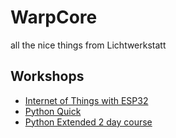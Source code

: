 # WarpCore
all the nice things from Lichtwerkstatt

## Workshops
- [Internet of Things with ESP32](/workshops/IoT_ESP32)
- [Python Quick](workshops/python_quick/)
- [Python Extended 2 day course](/workshops/python_extended)
